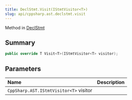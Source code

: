 ```yaml
---
title: DeclStmt.Visit(IStmtVisitor<T>)
slug: api/cppsharp.ast.declstmt.visit
---
```

Method in [DeclStmt](/api/cppsharp/ast/declstmt)

## Summary



```csharp
public override T Visit<T>(IStmtVisitor<T> visitor);
```

## Parameters

|Name|Description|
|:---|:---|
|`CppSharp.AST.IStmtVisitor<T>` visitor||

